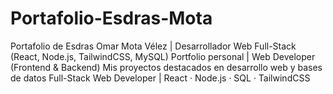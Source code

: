 # Portafolio-Esdras-Mota
Portafolio de Esdras Omar Mota Vélez | Desarrollador Web Full-Stack (React, Node.js, TailwindCSS, MySQL)  Portfolio personal | Web Developer (Frontend &amp; Backend)  Mis proyectos destacados en desarrollo web y bases de datos  Full-Stack Web Developer | React · Node.js · SQL · TailwindCSS
